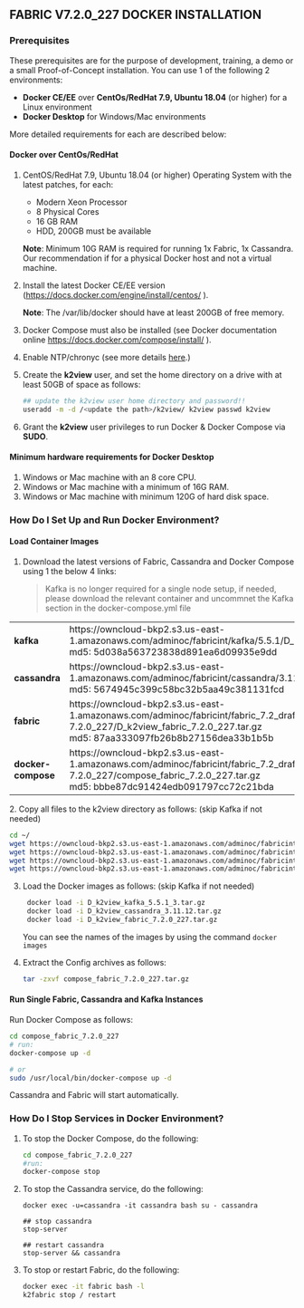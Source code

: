 ## FABRIC V7.2.0_227 DOCKER INSTALLATION

### Prerequisites

These prerequisites are for the purpose of development, training, a demo or a small Proof-of-Concept installation. You can use 1 of the following 2 environments:

- **Docker CE/EE** over **CentOs/RedHat 7.9, Ubuntu 18.04** (or higher) for a Linux environment
- **Docker Desktop** for Windows/Mac environments

More detailed requirements for each are described below:

#### Docker over CentOs/RedHat

1. CentOS/RedHat 7.9, Ubuntu 18.04 (or higher) Operating System with the latest patches, for each:

   - Modern Xeon Processor
   - 8 Physical Cores
   - 16 GB RAM
   - HDD, 200GB must be available

   **Note**: Minimum 10G RAM is required for running 1x Fabric, 1x Cassandra. Our recommendation if for a physical Docker host and not a virtual machine.
2. Install the latest Docker CE/EE version (https://docs.docker.com/engine/install/centos/ ).

   **Note**: The /var/lib/docker should have at least 200GB of free memory.
3. Docker Compose must also be installed (see Docker documentation online https://docs.docker.com/compose/install/ ).
4. Enable NTP/chronyc (see more details  [here](https://didyoubounceit.wordpress.com/2018/10/19/red-hat-centos-ntp-is-now-chrony/).)
5. Create the **k2view** user, and set the home directory on a drive with at least 50GB of space as follows:

   ```bash
   ## update the k2view user home directory and password!! 
   useradd -m -d /<update the path>/k2view/ k2view passwd k2view 
   ```
6. Grant the **k2view** user privileges to run Docker & Docker Compose via **SUDO**.

#### Minimum hardware requirements for Docker Desktop

1. Windows or Mac machine with an 8 core CPU.
2. Windows or Mac machine with a minimum of 16G RAM.
3. Windows or Mac machine with minimum 120G of hard disk space.

### How Do I Set Up and Run Docker Environment?

#### Load Container Images

1. Download the latest versions of Fabric, Cassandra and Docker Compose using 1 the below 4 links:
     > Kafka is no longer required for a single node setup, if needed, please download the relevant container and uncommnet the Kafka section in the docker-compose.yml file

  <table style="border-collapse: collapse; width: 100%;">

   <tbody>
   
   <tr>
   <td style="width: 50%; height: 18px;"><strong>kafka </strong></td>
   <td style="width: 50%; height: 18px;">https://owncloud-bkp2.s3.us-east-1.amazonaws.com/adminoc/fabricint/kafka/5.5.1/D_k2view_kafka_5.5.1_3.tar.gz
   <br>md5: 5d038a563723838d891ea6d09935e9dd</br></td>
   </tr>
   <tr>
   <td style="width: 50%; height: 18px;"><strong>cassandra </strong></td>
   <td style="width: 50%; height: 18px;">https://owncloud-bkp2.s3.us-east-1.amazonaws.com/adminoc/fabricint/cassandra/3.11.12/D_k2view_cassandra_3.11.12.tar.gz 
   <br>md5: 5674945c399c58bc32b5aa49c381131fcd<br></td>
   </tr>
   <tr>
   <td style="width: 50%; height: 18px;"><strong>fabric </strong></td>
   <td style="width: 50%; height: 18px;">https://owncloud-bkp2.s3.us-east-1.amazonaws.com/adminoc/fabricint/fabric_7.2_draft/Server/fabric-7.2.0_227/D_k2view_fabric_7.2.0_227.tar.gz
   <br>md5: 87aa333097fb26b8b27156dea33b1b5b</br></td>
   </tr>
   <tr>
   <td style="width: 50%; height: 18px;"><strong>docker-compose </strong></td>
   <td style="width: 50%; height: 18px;">https://owncloud-bkp2.s3.us-east-1.amazonaws.com/adminoc/fabricint/fabric_7.2_draft/Server/fabric-7.2.0_227/compose_fabric_7.2.0_227.tar.gz
   <br>md5: bbbe87dc91424edb091797cc72c21bda</br></td>
   </tr>
   </tbody>
   </table>
2. Copy all files to the k2view directory as follows: (skip Kafka if not needed)

   ```bash
   cd ~/ 
   wget https://owncloud-bkp2.s3.us-east-1.amazonaws.com/adminoc/fabricint/kafka/5.5.1/D_k2view_kafka_5.5.1_3.tar.gz
   wget https://owncloud-bkp2.s3.us-east-1.amazonaws.com/adminoc/fabricint/cassandra/3.11.12/D_k2view_cassandra_3.11.12.tar.gz
   wget https://owncloud-bkp2.s3.us-east-1.amazonaws.com/adminoc/fabricint/fabric_7.2_draft/Server/fabric-7.2.0_227/D_k2view_fabric_7.2.0_227.tar.gz
   wget https://owncloud-bkp2.s3.us-east-1.amazonaws.com/adminoc/fabricint/fabric_7.2_draft/Server/fabric-7.2.0_227/compose_fabric_7.2.0_227.tar.gz 
   ```
3. Load the Docker images as follows: (skip Kafka if not needed)

   ```bash
    docker load -i D_k2view_kafka_5.5.1_3.tar.gz
    docker load -i D_k2view_cassandra_3.11.12.tar.gz 
    docker load -i D_k2view_fabric_7.2.0_227.tar.gz 
   ```

   You can see the names of the images by using the command `docker images`
4. Extract the Config archives as follows:

   ```bash
   tar -zxvf compose_fabric_7.2.0_227.tar.gz 
   ```

#### Run Single Fabric, Cassandra and Kafka Instances

Run Docker Compose as follows:

```bash
cd compose_fabric_7.2.0_227
# run:  
docker-compose up -d 

# or  
sudo /usr/local/bin/docker-compose up -d  
```

Cassandra and Fabric will start automatically.

### How Do I Stop Services in Docker Environment?

1. To stop the Docker Compose, do the following:

   ```bash
   cd compose_fabric_7.2.0_227
   #run: 
   docker-compose stop
   ```
2. To stop the Cassandra service, do the following:

   ```bah
   docker exec -u=cassandra -it cassandra bash su - cassandra 

   ## stop cassandra  
   stop-server

   ## restart cassandra  
   stop-server && cassandra
   ```
3. To stop or restart Fabric, do the following:

   ```bash
   docker exec -it fabric bash -l  
   k2fabric stop / restart  
   ```
